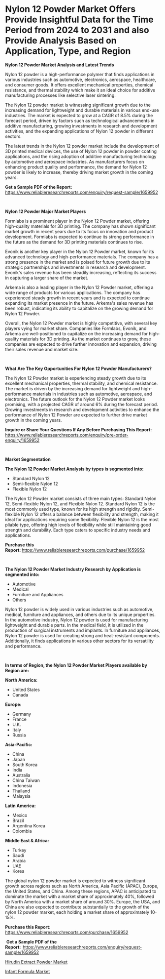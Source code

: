 <p><h1>Nylon 12 Powder Market Offers Provide Insightful Data for the Time Period from 2024 to 2031 and also Provide Analysis Based on Application, Type, and Region</h1></p><p><strong>Nylon 12 Powder Market Analysis and Latest Trends</strong></p>
<p><p>Nylon 12 powder is a high-performance polymer that finds applications in various industries such as automotive, electronics, aerospace, healthcare, and consumer goods. It offers excellent mechanical properties, chemical resistance, and thermal stability which make it an ideal choice for additive manufacturing processes like selective laser sintering.</p><p>The Nylon 12 powder market is witnessing significant growth due to the increasing demand for lightweight and durable materials in various end-use industries. The market is expected to grow at a CAGR of 8.5% during the forecast period, driven by factors such as technological advancements in additive manufacturing, growing investments in research and development activities, and the expanding applications of Nylon 12 powder in different sectors.</p><p>The latest trends in the Nylon 12 powder market include the development of 3D printed medical devices, the use of Nylon 12 powder in powder coating applications, and the rising adoption of additive manufacturing technology by automotive and aerospace industries. As manufacturers focus on enhancing product quality and performance, the demand for Nylon 12 powder is likely to increase, thereby driving market growth in the coming years.</p></p>
<p><strong>Get a Sample PDF of the Report:&nbsp;</strong> <a href="https://www.reliableresearchreports.com/enquiry/request-sample/1659952">https://www.reliableresearchreports.com/enquiry/request-sample/1659952</a></p>
<p>&nbsp;</p>
<p><strong>Nylon 12 Powder Major Market Players</strong></p>
<p><p>Formlabs is a prominent player in the Nylon 12 Powder market, offering high-quality materials for 3D printing. The company has shown significant market growth in recent years due to its focus on innovation and product development. Formlabs is expected to continue its strong performance in the future as the demand for 3D printing materials continues to rise.</p><p>Evonik is another key player in the Nylon 12 Powder market, known for its advanced technology and high-performance materials. The company has a strong presence in the market and is poised for future growth due to its strategic partnerships and investments in research and development. Evonik's sales revenue has been steadily increasing, reflecting its success in capturing a larger share of the market.</p><p>Arkema is also a leading player in the Nylon 12 Powder market, offering a wide range of products for various applications. The company has experienced steady growth in recent years and is expected to continue expanding its market presence in the future. Arkema's sales revenue has been robust, indicating its ability to capitalize on the growing demand for Nylon 12 Powder.</p><p>Overall, the Nylon 12 Powder market is highly competitive, with several key players vying for market share. Companies like Formlabs, Evonik, and Arkema are well-positioned to capitalize on the increasing demand for high-quality materials for 3D printing. As the market continues to grow, these companies are expected to drive further innovation and expansion, driving their sales revenue and market size.</p></p>
<p>&nbsp;</p>
<p><strong>What Are The Key Opportunities For Nylon 12 Powder Manufacturers?</strong></p>
<p><p>The Nylon 12 Powder market is experiencing steady growth due to its excellent mechanical properties, thermal stability, and chemical resistance. The market is driven by the increasing demand for lightweight and high-performance materials in industries such as automotive, aerospace, and electronics. The future outlook for the Nylon 12 Powder market looks promising, with a projected CAGR of around 6% during the forecast period. Growing investments in research and development activities to enhance the performance of Nylon 12 Powder are expected to further drive market growth in the coming years.</p></p>
<p><strong>Inquire or Share Your Questions If Any Before Purchasing This Report:</strong> <a href="https://www.reliableresearchreports.com/enquiry/pre-order-enquiry/1659952">https://www.reliableresearchreports.com/enquiry/pre-order-enquiry/1659952</a></p>
<p>&nbsp;</p>
<p><strong>Market Segmentation</strong></p>
<p><strong>The Nylon 12 Powder Market Analysis by types is segmented into:</strong></p>
<p><ul><li>Standard Nylon 12</li><li>Semi-flexible Nylon 12</li><li>Flexible Nylon 12</li></ul></p>
<p><p>The Nylon 12 Powder market consists of three main types: Standard Nylon 12, Semi-flexible Nylon 12, and Flexible Nylon 12. Standard Nylon 12 is the most commonly used type, known for its high strength and rigidity. Semi-flexible Nylon 12 offers a balance between flexibility and strength, making it ideal for applications requiring some flexibility. Flexible Nylon 12 is the most pliable type, offering high levels of flexibility while still maintaining good strength and durability. Each type caters to specific industry needs and applications.</p></p>
<p><strong>Purchase this Report:&nbsp;</strong><a href="https://www.reliableresearchreports.com/purchase/1659952">https://www.reliableresearchreports.com/purchase/1659952</a></p>
<p>&nbsp;</p>
<p><strong>The Nylon 12 Powder Market Industry Research by Application is segmented into:</strong></p>
<p><ul><li>Automotive</li><li>Medical</li><li>Furniture and Appliances</li><li>Others</li></ul></p>
<p><p>Nylon 12 powder is widely used in various industries such as automotive, medical, furniture and appliances, and others due to its unique properties. In the automotive industry, Nylon 12 powder is used for manufacturing lightweight and durable parts. In the medical field, it is utilized in the production of surgical instruments and implants. In furniture and appliances, Nylon 12 powder is used for creating strong and heat-resistant components. Additionally, it finds applications in various other sectors for its versatility and performance.</p></p>
<p>&nbsp;</p>
<p><strong>In terms of Region, the Nylon 12 Powder Market Players available by Region are:</strong></p>
<p>
    <p> <strong> North America: </strong>
        <ul>
            <li>United States</li>
            <li>Canada</li>
        </ul>
        </p> 
    <p> <strong> Europe: </strong>
        <ul>
            <li>Germany</li>
            <li>France</li>
            <li>U.K.</li>
            <li>Italy</li>
            <li>Russia</li>
        </ul>
        </p> 
    <p> <strong> Asia-Pacific: </strong>
        <ul>
            <li>China</li>
            <li>Japan</li>
            <li>South Korea</li>
            <li>India</li>
            <li>Australia</li>
            <li>China Taiwan</li>
            <li>Indonesia</li>
            <li>Thailand</li>
            <li>Malaysia</li>
        </ul>
        </p> 
    <p> <strong> Latin America: </strong>
        <ul>
            <li>Mexico</li>
            <li>Brazil</li>
            <li>Argentina Korea</li>
            <li>Colombia</li>
        </ul>
        </p> 
    <p> <strong> Middle East & Africa: </strong>
        <ul>
            <li>Turkey</li>
            <li>Saudi</li>
            <li>Arabia</li>
            <li>UAE</li>
            <li>Korea</li>
        </ul>
    </p>
    </p>
<p><p>The global nylon 12 powder market is expected to witness significant growth across regions such as North America, Asia Pacific (APAC), Europe, the United States, and China. Among these regions, APAC is anticipated to dominate the market with a market share of approximately 40%, followed by North America with a market share of around 30%. Europe, the USA, and China are also expected to contribute substantially to the growth of the nylon 12 powder market, each holding a market share of approximately 10-15%.</p></p>
<p><strong>Purchase this Report: </strong><a href="https://www.reliableresearchreports.com/purchase/1659952">https://www.reliableresearchreports.com/purchase/1659952</a></p>
<p>&nbsp;<strong>Get a Sample PDF of the Report:&nbsp;&nbsp;</strong><a href="https://www.reliableresearchreports.com/enquiry/request-sample/1659952">https://www.reliableresearchreports.com/enquiry/request-sample/1659952</a></p>
<p><strong></strong></p>
<p><p><a href="https://meowing-canidae-761.notion.site/Hirudin-Extract-Powder-Market-Size-and-Examines-its-Market-Scope-with-a-Primary-Focus-on-Growth-Op-71a9e018847f4a9eb2e12ecddd2a55ae">Hirudin Extract Powder Market</a></p><p><a href="https://view.publitas.com/reportprime-1/infant-formula-market-research-report-forecasted-for-period-from-2024-2031-by-market-type-market-application-and-region/">Infant Formula Market</a></p></p>
